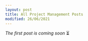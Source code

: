 ```yaml
---
layout: post
title: All Project Management Posts
modified: 26/06/2021
---
```


*The first post is coming soon* &#x23F3;
